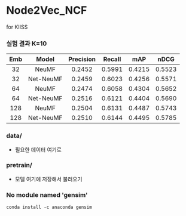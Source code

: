 # Node2Vec_NCF
for KIISS

### 실험 결과 K=10

|Emb|Model|Precision|Recall|mAP|nDCG|
|:--------:|:------:|:------:|:------:|:------:|:------:|
|32|NeuMF|0.2452|0.5991|0.4215|0.5523|
|32|Net-NeuMF|0.2459|0.6023|0.4256|0.5571|
|64|NeuMF|0.2474|0.6058|0.4304|0.5652|
|64|Net-NeuMF|0.2516|0.6121|0.4404|0.5690|
|128|NeuMF|0.2504|0.6131|0.4487|0.5743|
|128|Net-NeuMF|0.2510|0.6144|0.4495|0.5785|



### data/
- 필요한 데이터 여기로

### pretrain/
- 모델 여기에 저장해서 불러오기


### No module named 'gensim'
```
conda install -c anaconda gensim
```

